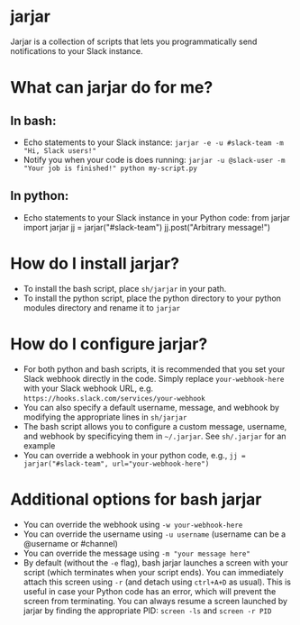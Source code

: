 # jarjar

Jarjar is a collection of scripts that lets you programmatically send notifications to your Slack instance.

# What can jarjar do for me?

## In bash:

- Echo statements to your Slack instance: `jarjar -e -u #slack-team -m "Hi, Slack users!"`
- Notify you when your code is does running: `jarjar -u @slack-user -m "Your job is finished!" python my-script.py`

## In python:

- Echo statements to your Slack instance in your Python code: 
    from jarjar import jarjar
    jj = jarjar("#slack-team")
    jj.post("Arbitrary message!")

# How do I install jarjar?

- To install the bash script, place `sh/jarjar` in your path.
- To install the python script, place the python directory to your python modules directory and rename it to `jarjar`

# How do I configure jarjar?

- For both python and bash scripts, it is recommended that you set your Slack webhook directly in the code. Simply replace `your-webhook-here` with your Slack webhook URL, e.g. `https://hooks.slack.com/services/your-webhook`
- You can also specify a default username, message, and webhook by modifying the appropriate lines in `sh/jarjar`
- The bash script allows you to configure a custom message, username, and webhook by specificying them in `~/.jarjar`. See `sh/.jarjar` for an example
- You can override a webhook in your python code, e.g., `jj = jarjar("#slack-team", url="your-webhook-here")`

# Additional options for bash jarjar
- You can override the webhook using `-w your-webhook-here`
- You can override the username using `-u username` (username can be a @username or #channel)
- You can override the message using `-m "your message here"`
- By default (without the `-e` flag), bash jarjar launches a screen with your script (which terminates when your script ends). You can immediately attach this screen using `-r` (and detach using `ctrl+A+D` as usual). This is useful in case your Python code has an error, which will prevent the screen from terminating. You can always resume a screen launched by jarjar by finding the appropriate PID: `screen -ls` and `screen -r PID`
